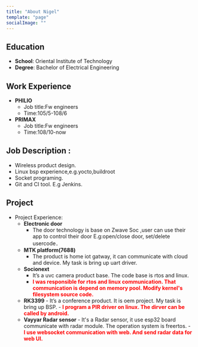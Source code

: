 ```yaml
---
title: "About Nigel"
template: "page"
socialImage: ""
---
```



## Education

- **School**: Oriental Institute of Technology
- **Degree**: Bachelor of  Electrical Engineering


## Work Experience

- **PHILIO**
    - Job title:Fw engineers
    - Time:105/5-108/6
- **PRIMAX**
    - Job title:Fw engineers
    - Time:108/10-now

## Job Description :
- Wireless product design.
- Linux bsp experience,e.g.yocto,buildroot
- Socket programing.
- Git and CI tool. E.g Jenkins.

## Project


- Project Experience:
	-	**Electronic door**
        - The door technology is base on Zwave Soc ,user can use their app to control their door
E.g:open/close door, set/delete usercode．
	-	**MTK platform(7688)**
        - The product is home iot gatway, it can communicate with cloud and device.
My task is bring up  uart driver.
	-	**Socionext**
        - It’s a uvc camera product base.
The code base is rtos and linux.
        - 	**<font color=#FF0000>I was responsible for rtos and linux communication.
          That communication is depend on memory pool.
          Modify kernel's filesystem source code.
          </font>**
    -    **RK3399**
        - It’s a conference product. It is oem project. My task is bring up BSP.
        -  **<font color=#FF0000>I program a PIR driver on linux.
          The dirver can be called by android.</font>**
    -    **Vayyar Radar sensor**
        - It's a Radar sensor, it use esp32 board communicate with radar module.
The operation system  is freertos.
        - **<font color=#FF0000> I use websocket communication with web. And send radar
        data for web UI.</font>**


